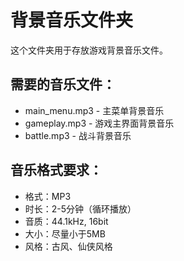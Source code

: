 # 背景音乐文件夹

这个文件夹用于存放游戏背景音乐文件。

## 需要的音乐文件：
- main_menu.mp3 - 主菜单背景音乐
- gameplay.mp3 - 游戏主界面背景音乐
- battle.mp3 - 战斗背景音乐

## 音乐格式要求：
- 格式：MP3
- 时长：2-5分钟（循环播放）
- 音质：44.1kHz, 16bit
- 大小：尽量小于5MB
- 风格：古风、仙侠风格
